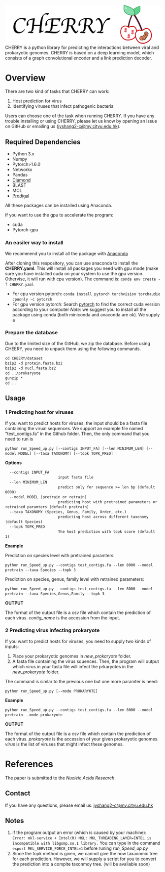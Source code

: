 ![CHERRY](logo.png)
CHERRY is a python library for predicting the interactions between viral and prokaryotic genomes. CHERRY is based on a deep learning model, which consists of a graph convolutional encoder and a link prediction decoder.

# Overview
There are two kind of tasks that CHERRY can work:
1. Host prediction for virus
2. Identifying viruses that infect pathogenic bacteria

Users can choose one of the task when running CHERRY. If you have any trouble installing or using CHERRY, please let us know by opening an issue on GitHub or emailing us (jyshang2-c@my.cityu.edu.hk).

## Required Dependencies
* Python 3.x
* Numpy
* Pytorch>1.6.0
* Networkx
* Pandas
* [Diamond](https://github.com/bbuchfink/diamond)
* BLAST
* MCL
* [Prodigal](https://github.com/hyattpd/Prodigal)

All these packages can be installed using Anaconda.

If you want to use the gpu to accelerate the program:
* cuda
* Pytorch-gpu

### An easiler way to install
We recommend you to install all the package with [Anaconda](https://anaconda.org/)

After cloning this respository, you can use anaconda to install the **CHERRY.yaml**. This will install all packages you need with gpu mode (make sure you have installed cuda on your system to use the gpu version. Othervise, it will run with cpu version). The command is: `conda env create -f CHERRY.yaml`

* For cpu version pytorch: `conda install pytorch torchvision torchaudio cpuonly -c pytorch`
* For gpu version pytorch: Search [pytorch](https://pytorch.org/) to find the correct cuda version according to your computer
*Note*: we suggest you to install all the package using conda (both miniconda and anaconda are ok). We supply a 

### Prepare the database
Due to the limited size of the GitHub, we zip the database. Before using CHEERY, you need to unpack them using the following commands.

```
cd CHEERY/dataset
bzip2 -d protein.fasta.bz2
bzip2 -d nucl.fasta.bz2
cd ../prokaryote
gunzip *
cd ..
```

## Usage
### 1 Predicting host for viruses
If you want to predict hosts for viruses, the input should be a fasta file containing the virual sequences. We support an example file named "test_contigs.fa" in the Github folder. Then, the only command that you need to run is 



    python run_Speed_up.py [--contigs INPUT_FA] [--len MINIMUM_LEN] [--model MODEL] [--taxa TAXONOMY] [--topk TOPK_PRED]
    
**Options**


      --contigs INPUT_FA
                            input fasta file
      --len MINIMUM_LEN
                            predict only for sequence >= len bp (default 8000)
      --model MODEL (pretrain or retrain)
                            predicting host with pretrained parameters or retrained paramters (default pretrain)
      --taxa TAXONOMY (Species, Genus, Family, Order, etc.)
                            predicting host across different taxonomy (default Species)
      --topk TOPK_PRED
                            The host prediction with topk score (default 1)
               

**Example**

Prediction on species level with pretrained paramters:

    python run_Speed_up.py --contigs test_contigs.fa --len 8000 --model pretrain --taxa Species --topk 3
 
Prediction on species, genus, family level with retrained parameters:

    python run_Speed_up.py --contigs test_contigs.fa --len 8000 --model pretrain --taxa Species,Genus,Family --topk 3
    
**OUTPUT**

The format of the output file is a csv file which contain the prediction of each virus. *contig_name* is the accession from the input. 


### 2 Predicting virus infecting prokaryote
If you want to predict hosts for viruses, you need to supply two kinds of inputs:
1. Place your prokaryotic genomes in *new_prokaryote* folder.
2. A fasta file containing the virus squences.
Then, the program will output which virus in your fasta file will infect the prkaryotes in the *new_prokaryote* folder.

The command is simlar to the previous one but one more paramter is need:


    python run_Speed_up.py [--mode PROKARYOTE]
    
**Example**


    python run_Speed_up.py --contigs test_contigs.fa --len 8000 --model pretrain --mode prokaryote

**OUTPUT**

The format of the output file is a csv file which contain the prediction of each virus. *prokaryote* is the accession of your given prokaryotic genomes. *virus* is the list of viruses that might infect these genomes.


# References
The paper is submitted to the *Nucleic Acids Research*.

## Contact
If you have any questions, please email us: jyshang2-c@my.cityu.edu.hk


## Notes
1. if the program output an error (which is caused by your machine):
`Error: mkl-service + Intel(R) MKL: MKL_THREADING_LAYER=INTEL is incompatible with libgomp.so.1 library.`
You can type in the command `export MKL_SERVICE_FORCE_INTEL=1` before runing *run_Speed_up.py*
2. Since the topk method is given, we cannot give the how taxaonmic tree for each prediction. However, we will supply a script for you to convert the prediction into a complte taxonmoy tree. (will be avaliable soon)

